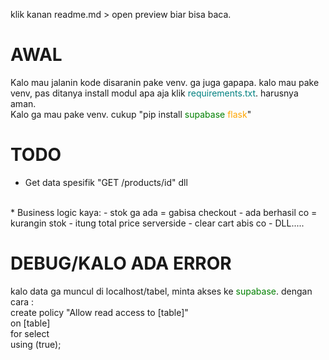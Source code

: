 klik kanan readme.md > open preview biar bisa baca.

# AWAL
Kalo mau jalanin kode disaranin pake venv. ga juga gapapa.
kalo mau pake venv, pas ditanya install modul apa aja klik <span style="color:teal">requirements.txt</span>. harusnya aman.
<br>
Kalo ga mau pake venv. cukup "pip install <span style="color:green">supabase</span> <span style="color:orange">flask</span>"

# TODO
* Get data spesifik "GET /products/id" dll
<br>
* Business logic kaya:
    - stok ga ada = gabisa checkout
    - ada berhasil co = kurangin stok
    - itung total price serverside
    - clear cart abis co
    - DLL.....



# DEBUG/KALO ADA ERROR
kalo data ga muncul di localhost/tabel, minta akses ke <span style="color:green">supabase</span>. dengan cara :
<br>
create policy "Allow read access to [table]"
<br>
on [table]
<br>
for select
<br>
using (true);
